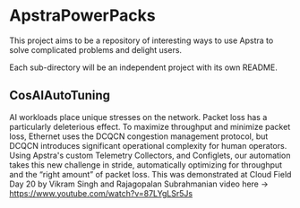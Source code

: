 # ApstraPowerPacks

This project aims to be a repository of interesting ways to use Apstra to solve complicated problems and delight users.

Each sub-directory will be an independent project with its own README.

## CosAIAutoTuning
AI workloads place unique stresses on the network. Packet loss has a particularly deleterious effect. 
To maximize throughput and minimize packet loss, Ethernet uses the DCQCN congestion management protocol, but DCQCN introduces significant operational complexity for human operators. Using Apstra's custom Telemetry Collectors, and Configlets, our automation takes this new challenge in stride, automatically optimizing for throughput and the “right amount” of packet loss.
This was demonstrated at Cloud Field Day 20 by Vikram Singh and Rajagopalan Subrahmanian video here -> https://www.youtube.com/watch?v=87LYgLSr5Js
